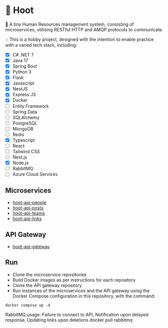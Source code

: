 # 🦉 Hoot
🌱 A tiny Human Resources management system, consisting of microservices, utilising RESTful HTTP and AMQP protocols to communicate.

💡 This is a hobby project, designed with the intention to enable practice with a varied tech stack, including:
- [x] C# .NET 7
- [x] Java 17
- [x] Spring Boot
- [x] Python 3
- [x] Flask
- [x] Javascript
- [x] NestJS
- [x] Express JS
- [x] Docker
- [ ] Entity Framework
- [ ] Spring Data
- [ ] SQLAlchemy
- [ ] PostgreSQL
- [ ] MongoDB
- [ ] Redis
- [x] Typescript
- [ ] React
- [ ] Tailwind CSS
- [ ] Next.js
- [x] Node.js
- [ ] RabbitMQ
- [ ] Azure Cloud Services

## Microservices
- [hoot-api-people](https://github.com/chrisashwalker/hoot-api-people)
- [hoot-api-posts](https://github.com/chrisashwalker/hoot-api-posts)
- [hoot-api-teams](https://github.com/chrisashwalker/hoot-api-teams)
- [hoot-api-links](https://github.com/chrisashwalker/hoot-api-links)

## API Gateway
- [hoot-api-gateway](https://github.com/chrisashwalker/hoot-api-gateway)

## Run
- Clone the microservice repositories
- Build Docker images as per instructions for each repository
- Clone the API gateway repository
- Run instances of the microservices and the API gateway using the Docker Compose configuration in this repository, with the command:
```
docker compose up -d
```



RabbitMQ usage:
Failure to connect to API, Notification upon delayed response, Updating links upon deletions
docker pull rabbitmq
